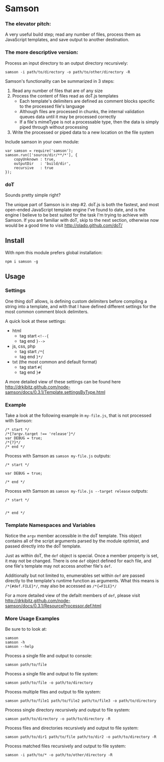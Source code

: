 Samson
===========

### The elevator pitch:

A very useful build step; read any number of files, process them as JavaScript templates, and save output to another destination.

### The more descriptive version:

Process an input directory to an output directory recursively:

    samson -i path/to/directory -o path/to/other/directory -R

Samson's functionality can be summarized in 3 steps:

1. Read any number of files that are of any size
2. Process the content of files read as doT.js templates
    - Each template's delimiters are defined as comment blocks specific to the processed file's language
    - Although files are processed in chunks, the internal validation queues data until it may be processed correctly
    - If a file's mimeType is not a processable type, then the data is simply piped through without processing
3. Write the processed or piped data to a new location on the file system

Include samson in your own module:

    var samson = require('samson');
    samson.run(['source/dir/**/*'], {
        copyUnknown : true,
        outputDir   : 'build/dir',
        recursive   : true
    });

### doT

Sounds pretty simple right?

The unique part of Samson is in step #2. doT.js is both the fastest, and most open-ended JavaScript template engine I've found to date, and is the engine I believe to be best suited for the task I'm trying to achieve with Samson. If you are familiar with doT, skip to the next section, otherwise now would be a good time to visit http://olado.github.com/doT/

Install
-----------

With npm this module prefers global installation:

    npm i samson -g

Usage
-----------

### Settings

One thing doT allows, is defining custom delimiters before compiling a string into a template, and with that I have defined different settings for the most common comment block delimiters.

A quick look at these settings:
- html
    - tag start `<!--{`
    - tag end `}-->`
- js, css, php
    - tag start `/*{`
    - tag end `}*/`
- txt (the most common and default format)
    - tag start `#{`
    - tag end `}#`

A more detailed view of these settings can be found here http://drkibitz.github.com/node-samson/docs/0.3.1/Template.settingsByType.html

### Example

Take a look at the following example in `my-file.js`, that is not processed with Samson:

    /* start */
    /*{?argv.target !== 'release'}*/
    var DEBUG = true;
    /*{?}*/
    /* end */

Process with Samson as `samson my-file.js` outputs:

    /* start */

    var DEBUG = true;

    /* end */

Process with Samson as `samson my-file.js --target release` outputs:

    /* start */


    /* end */

### Template Namespaces and Variables

Notice the `argv` member accessible in the doT template. This object contains all of the script arguments parsed by the module optimist, and passed directly into the doT template.

Just as within doT, the `def` object is special. Once a member property is set, it may not be changed. There is one `def` object defined for each file, and one file's template may not access another file's `def`.

Additionally but not limited to, enumerables set within `def` are passed directly to the template's runtime function as arguments. What this means is `/*{#def.FILE}*/`, may also be accessed as `/*{=FILE}*/`

For a more detailed view of the defailt members of `def`, please visit http://drkibitz.github.com/node-samson/docs/0.3.1/ResourceProcessor.def.html

### More Usage Examples

Be sure to to look at:

    samson
    samson -h
    samson --help

Process a single file and output to console:

    samson path/to/file

Process a single file and output to file system:

    samson path/to/file -o path/to/directory

Process multiple files and output to file system:

    samson path/to/file1 path/to/file2 path/to/file3 -o path/to/directory

Process single directory recursively and output to file system:

    samson path/to/directory -o path/to/directory -R

Process files and directories recursively and output to file system:

    samson path/to/dir1 path/to/file path/to/dir2 -o path/to/directory -R

Process matched files recursively and output to file system:

    samson -i path/to/* -o path/to/other/directory -R


